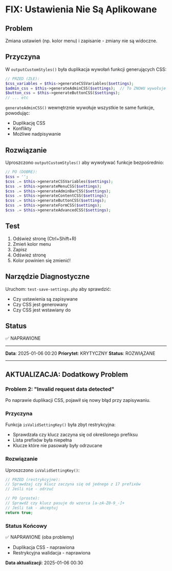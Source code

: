 # FIX: Ustawienia Nie Są Aplikowane

## Problem

Zmiana ustawień (np. kolor menu) i zapisanie - zmiany nie są widoczne.

## Przyczyna

W `outputCustomStyles()` była duplikacja wywołań funkcji generujących CSS:

```php
// PRZED (ZŁE):
$css_variables = $this->generateCSSVariables($settings);
$admin_css = $this->generateAdminCSS($settings);  // To ZNOWU wywołuje generateCSSVariables!
$button_css = $this->generateButtonCSS($settings);
// ... etc
```

`generateAdminCSS()` wewnętrznie wywołuje wszystkie te same funkcje, powodując:

- Duplikację CSS
- Konflikty
- Możliwe nadpisywanie

## Rozwiązanie

Uproszczono `outputCustomStyles()` aby wywoływać funkcje bezpośrednio:

```php
// PO (DOBRE):
$css = '';
$css .= $this->generateCSSVariables($settings);
$css .= $this->generateMenuCSS($settings);
$css .= $this->generateAdminBarCSS($settings);
$css .= $this->generateContentCSS($settings);
$css .= $this->generateButtonCSS($settings);
$css .= $this->generateFormCSS($settings);
$css .= $this->generateAdvancedCSS($settings);
```

## Test

1. Odśwież stronę (Ctrl+Shift+R)
2. Zmień kolor menu
3. Zapisz
4. Odśwież stronę
5. Kolor powinien się zmienić!

## Narzędzie Diagnostyczne

Uruchom: `test-save-settings.php` aby sprawdzić:

- Czy ustawienia są zapisywane
- Czy CSS jest generowany
- Czy CSS jest wstawiany do <head>

## Status

✅ NAPRAWIONE

---

**Data**: 2025-01-06 00:20
**Priorytet**: KRYTYCZNY
**Status**: ROZWIĄZANE

---

## AKTUALIZACJA: Dodatkowy Problem

### Problem 2: "Invalid request data detected"

Po naprawie duplikacji CSS, pojawił się nowy błąd przy zapisywaniu.

### Przyczyna

Funkcja `isValidSettingKey()` była zbyt restrykcyjna:

- Sprawdzała czy klucz zaczyna się od określonego prefiksu
- Lista prefixów była niepełna
- Klucze które nie pasowały były odrzucane

### Rozwiązanie

Uproszczono `isValidSettingKey()`:

```php
// PRZED (restrykcyjne):
// Sprawdzaj czy klucz zaczyna się od jednego z 17 prefixów
// Jeśli nie - odrzuć

// PO (proste):
// Sprawdź czy klucz pasuje do wzorca [a-zA-Z0-9_-]+
// Jeśli tak - akceptuj
return true;
```

### Status Końcowy

✅ NAPRAWIONE (oba problemy)

- Duplikacja CSS - naprawiona
- Restrykcyjna walidacja - naprawiona

**Data aktualizacji**: 2025-01-06 00:30
